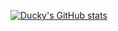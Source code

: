 [![Ducky's GitHub stats](https://github-readme-stats.vercel.app/api?username=duckysmacky)](https://github.com/anuraghazra/github-readme-stats&show_icons=true&theme=radical)
